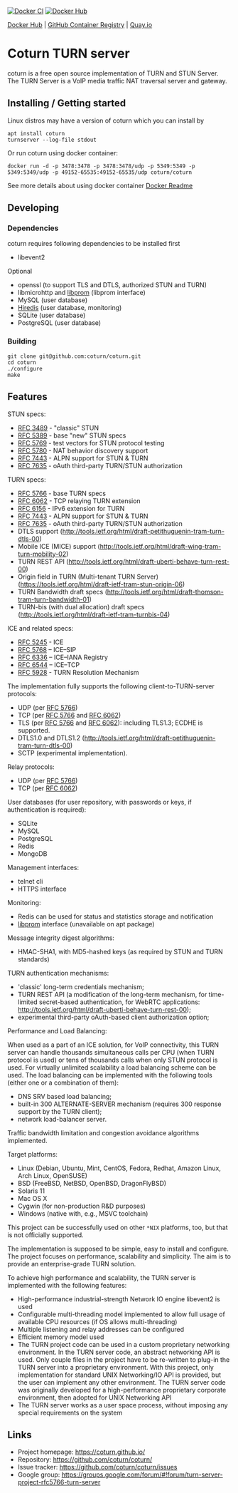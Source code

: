 [![Docker CI](https://github.com/coturn/coturn/actions/workflows/docker.yml/badge.svg  "Docker CI")](https://github.com/coturn/coturn/actions/workflows/docker.yml)
[![Docker Hub](https://img.shields.io/docker/pulls/coturn/coturn?label=Docker%20Hub%20pulls "Docker Hub pulls")](https://hub.docker.com/r/coturn/coturn)

[Docker Hub](https://hub.docker.com/r/coturn/coturn)
| [GitHub Container Registry](https://github.com/orgs/coturn/packages/container/package/coturn)
| [Quay.io](https://quay.io/repository/coturn/coturn)

# Coturn TURN server #

coturn is a free open source implementation of TURN and STUN Server.
The TURN Server is a VoIP media traffic NAT traversal server and gateway.

## Installing / Getting started

Linux distros may have a version of coturn which you can install by
```
apt install coturn
turnserver --log-file stdout
```

Or run coturn using docker container:
```
docker run -d -p 3478:3478 -p 3478:3478/udp -p 5349:5349 -p 5349:5349/udp -p 49152-65535:49152-65535/udp coturn/coturn
```
See more details about using docker container [Docker Readme](https://github.com/coturn/coturn/blob/master/docker/coturn/README.md)


## Developing

### Dependencies

coturn requires following dependencies to be installed first
- libevent2

Optional
- openssl (to support TLS and DTLS, authorized STUN and TURN)
- libmicrohttp and [libprom](https://github.com/jelmd/libprom) (libprom interface)
- MySQL (user database)
- [Hiredis](https://github.com/redis/hiredis) (user database, monitoring)
- SQLite (user database)
- PostgreSQL (user database)

### Building
```shell
git clone git@github.com:coturn/coturn.git
cd coturn
./configure
make
```


## Features

STUN specs:

  * [RFC 3489](https://datatracker.ietf.org/doc/html/rfc3489) - "classic" STUN
  * [RFC 5389](https://datatracker.ietf.org/doc/html/rfc5389) - base "new" STUN specs
  * [RFC 5769](https://datatracker.ietf.org/doc/html/rfc5769) - test vectors for STUN protocol testing
  * [RFC 5780](https://datatracker.ietf.org/doc/html/rfc5780) - NAT behavior discovery support
  * [RFC 7443](https://datatracker.ietf.org/doc/html/rfc7443) - ALPN support for STUN & TURN
  * [RFC 7635](https://datatracker.ietf.org/doc/html/rfc7635) - oAuth third-party TURN/STUN authorization
  
TURN specs:

  * [RFC 5766](https://datatracker.ietf.org/doc/html/rfc5766) - base TURN specs
  * [RFC 6062](https://datatracker.ietf.org/doc/html/rfc6062) - TCP relaying TURN extension
  * [RFC 6156](https://datatracker.ietf.org/doc/html/rfc6156) - IPv6 extension for TURN
  * [RFC 7443](https://datatracker.ietf.org/doc/html/rfc7443) - ALPN support for STUN & TURN
  * [RFC 7635](https://datatracker.ietf.org/doc/html/rfc7635) - oAuth third-party TURN/STUN authorization
  * DTLS support (http://tools.ietf.org/html/draft-petithuguenin-tram-turn-dtls-00)
  * Mobile ICE (MICE) support (http://tools.ietf.org/html/draft-wing-tram-turn-mobility-02)
  * TURN REST API (http://tools.ietf.org/html/draft-uberti-behave-turn-rest-00)
  * Origin field in TURN (Multi-tenant TURN Server) (https://tools.ietf.org/html/draft-ietf-tram-stun-origin-06)
  * TURN Bandwidth draft specs (http://tools.ietf.org/html/draft-thomson-tram-turn-bandwidth-01)
  * TURN-bis (with dual allocation) draft specs (http://tools.ietf.org/html/draft-ietf-tram-turnbis-04)

ICE and related specs:

  * [RFC 5245](https://datatracker.ietf.org/doc/html/rfc5245) - ICE
  * [RFC 5768](https://datatracker.ietf.org/doc/html/rfc5768) – ICE–SIP
  * [RFC 6336](https://datatracker.ietf.org/doc/html/rfc6336) – ICE–IANA Registry
  * [RFC 6544](https://datatracker.ietf.org/doc/html/rfc6544) – ICE–TCP
  * [RFC 5928](https://datatracker.ietf.org/doc/html/rfc5928) - TURN Resolution Mechanism

The implementation fully supports the following client-to-TURN-server protocols:

  * UDP (per [RFC 5766](https://datatracker.ietf.org/doc/html/rfc5766))
  * TCP (per [RFC 5766](https://datatracker.ietf.org/doc/html/rfc5766) and [RFC 6062](https://datatracker.ietf.org/doc/html/rfc6062))
  * TLS (per [RFC 5766](https://datatracker.ietf.org/doc/html/rfc) and [RFC 6062](https://datatracker.ietf.org/doc/html/rfc6062)): including TLS1.3; ECDHE is supported.
  * DTLS1.0 and DTLS1.2 (http://tools.ietf.org/html/draft-petithuguenin-tram-turn-dtls-00)
  * SCTP (experimental implementation).

Relay protocols:

  * UDP (per [RFC 5766](https://datatracker.ietf.org/doc/html/rfc5766))
  * TCP (per [RFC 6062](https://datatracker.ietf.org/doc/html/rfc6062))

User databases (for user repository, with passwords or keys, if authentication is required):

  * SQLite
  * MySQL
  * PostgreSQL
  * Redis
  * MongoDB
  
  
Management interfaces:
 * telnet cli 
 * HTTPS interface


Monitoring:
 * Redis can be used for status and statistics storage and notification
 * [libprom](https://jelmd.github.io/libprom/) interface (unavailable on apt package)

Message integrity digest algorithms:

  * HMAC-SHA1, with MD5-hashed keys (as required by STUN and TURN standards)

TURN authentication mechanisms:

  * 'classic' long-term credentials mechanism;
  * TURN REST API (a modification of the long-term mechanism, for time-limited secret-based authentication, for WebRTC applications: http://tools.ietf.org/html/draft-uberti-behave-turn-rest-00);
  * experimental third-party oAuth-based client authorization option;

Performance and Load Balancing:

When used as a part of an ICE solution, for VoIP connectivity, this TURN server can handle thousands simultaneous calls per CPU (when TURN protocol is used) or tens of thousands calls when only STUN protocol is used. For virtually unlimited scalability a load balancing scheme can be used. The load balancing can be implemented with the following tools (either one or a combination of them):

  * DNS SRV based load balancing;
  * built-in 300 ALTERNATE-SERVER mechanism (requires 300 response support by the TURN client);
  * network load-balancer server.

Traffic bandwidth limitation and congestion avoidance algorithms implemented.

Target platforms:

  * Linux (Debian, Ubuntu, Mint, CentOS, Fedora, Redhat, Amazon Linux, Arch Linux, OpenSUSE)
  * BSD (FreeBSD, NetBSD, OpenBSD, DragonFlyBSD)
  * Solaris 11
  * Mac OS X
  * Cygwin (for non-production R&D purposes)
  * Windows (native with, e.g., MSVC toolchain)

This project can be successfully used on other `*NIX` platforms, too, but that is not officially supported.

The implementation is supposed to be simple, easy to install and configure. The project focuses on performance, scalability and simplicity. The aim is to provide an enterprise-grade TURN solution.

To achieve high performance and scalability, the TURN server is implemented with the following features:

  * High-performance industrial-strength Network IO engine libevent2 is used
  * Configurable multi-threading model implemented to allow full usage of available CPU resources (if OS allows multi-threading)
  * Multiple listening and relay addresses can be configured
  * Efficient memory model used
  * The TURN project code can be used in a custom proprietary networking environment. In the TURN server code, an abstract networking API is used. Only couple files in the project have to be re-written to plug-in the TURN server into a proprietary environment. With this project, only implementation for standard UNIX Networking/IO API is provided, but the  user can implement any other environment. The TURN server code was originally developed for a high-performance proprietary corporate environment, then adopted for UNIX Networking API
  * The TURN server works as a user space process, without imposing any special requirements on the system


## Links

- Project homepage: https://coturn.github.io/
- Repository: https://github.com/coturn/coturn/
- Issue tracker: https://github.com/coturn/coturn/issues
- Google group: https://groups.google.com/forum/#!forum/turn-server-project-rfc5766-turn-server
